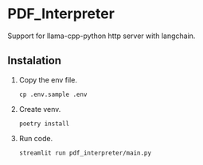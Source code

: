 # PDF_Interpreter
Support for llama-cpp-python http server with langchain.  

## Instalation
1. Copy the env file.
    ```
    cp .env.sample .env
    ```
1. Create venv.
   ```
   poetry install
   ```
1. Run code.
   ```
   streamlit run pdf_interpreter/main.py
   ```
